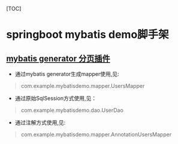 [TOC]

#  springboot mybatis demo脚手架

## [mybatis generator 分页插件](https://github.com/wucao/mybatis-generator-limit-plugin)

- 通过mybatis generator生成mapper使用,见:
> com.example.mybatisdemo.mapper.UsersMapper
- 通过原始SqlSession方式使用,见：
> com.example.mybatisdemo.dao.UserDao
- 通过注解方式使用,见:
> com.example.mybatisdemo.mapper.AnnotationUsersMapper